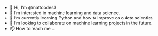 - 👋 Hi, I’m @mattcodes3
- 👀 I’m interested in machine learning and data science.
- 🌱 I’m currently learning Python and how to improve as a data scientist.
- 💞️ I’m looking to collaborate on machine learning projects in the future.
- 📫 How to reach me ...

<!---
mattcodes3/mattcodes3 is a ✨ special ✨ repository because its `README.md` (this file) appears on your GitHub profile.
You can click the Preview link to take a look at your changes.
--->
